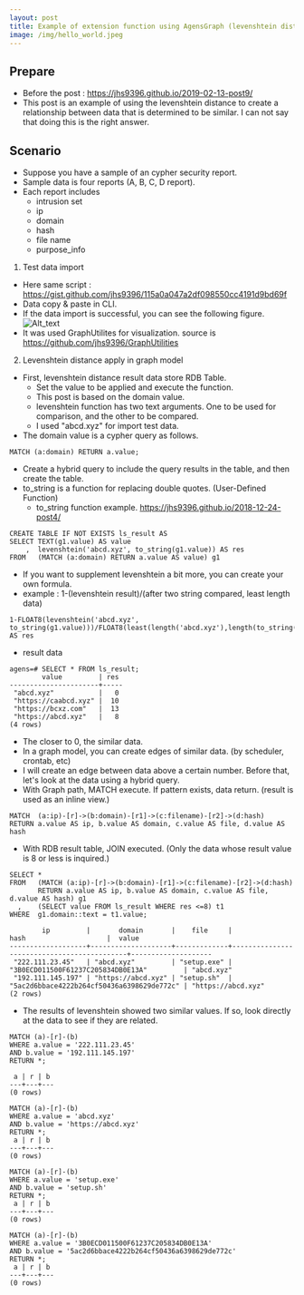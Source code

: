 ```yaml
---
layout: post
title: Example of extension function using AgensGraph (levenshtein distance) 2 to 2
image: /img/hello_world.jpeg
---
```


## Prepare
- Before the post : <https://jhs9396.github.io/2019-02-13-post9/>
- This post is an example of using the levenshtein distance to create a relationship between data that is determined to be similar. I can not say that doing this is the right answer.

## Scenario
- Suppose you have a sample of an cypher security report.
- Sample data is four reports (A, B, C, D report). 
- Each report includes 
    - intrusion set
    - ip
    - domain
    - hash
    - file name
    - purpose_info

1) Test data import
- Here same script : <https://gist.github.com/jhs9396/115a0a047a2df098550cc4191d9bd69f>
- Data copy & paste in CLI.
- If the data import is successful, you can see the following figure.
![Alt_text](https://github.com/jhs9396/jhs9396.github.io/blob/master/img/graph_widget_1.png?raw=true)
- It was used GraphUtilites for visualization. source is <https://github.com/jhs9396/GraphUtilities>

2) Levenshtein distance apply in graph model
- First, levenshtein distance result data store RDB Table.
    - Set the value to be applied and execute the function.
    - This post is based on the domain value.
    - levenshtein function has two text arguments. One to be used for comparison, and the other to be compared.
    - I used "abcd.xyz" for import test data.
- The domain value is a cypher query as follows.
````
MATCH (a:domain) RETURN a.value;
````
- Create a hybrid query to include the query results in the table, and then create the table.
- to_string is a function for replacing double quotes. (User-Defined Function)
    - to_string function example. <https://jhs9396.github.io/2018-12-24-post4/>
````
CREATE TABLE IF NOT EXISTS ls_result AS
SELECT TEXT(g1.value) AS value
    ,  levenshtein('abcd.xyz', to_string(g1.value)) AS res
FROM   (MATCH (a:domain) RETURN a.value AS value) g1
````
- If you want to supplement levenshtein a bit more, you can create your own formula.
- example : 1-(levenshtein result)/(after two string compared, least length data)
````
1-FLOAT8(levenshtein('abcd.xyz', to_string(g1.value)))/FLOAT8(least(length('abcd.xyz'),length(to_string(g1.value)))) AS res
````

- result data 
````
agens=# SELECT * FROM ls_result;
        value         | res
----------------------+-----
 "abcd.xyz"           |   0
 "https://caabcd.xyz" |  10
 "https://bcxz.com"   |  13
 "https://abcd.xyz"   |   8
(4 rows)
````
- The closer to 0, the similar data.
- In a graph model, you can create edges of similar data. (by scheduler, crontab, etc)
- I will create an edge between data above a certain number. Before that, let's look at the data using a hybrid query.
- With Graph path, MATCH execute. If pattern exists, data return. (result is used as an inline view.)
````
MATCH  (a:ip)-[r]->(b:domain)-[r1]->(c:filename)-[r2]->(d:hash)
RETURN a.value AS ip, b.value AS domain, c.value AS file, d.value AS hash
````
- With RDB result table, JOIN executed. (Only the data whose result value is 8 or less is inquired.)
````
SELECT * 
FROM   (MATCH (a:ip)-[r]->(b:domain)-[r1]->(c:filename)-[r2]->(d:hash)
       RETURN a.value AS ip, b.value AS domain, c.value AS file, d.value AS hash) g1
  ,    (SELECT value FROM ls_result WHERE res <=8) t1 
WHERE  g1.domain::text = t1.value;

        ip         |       domain       |    file     |                    hash                    |  value
-------------------+--------------------+-------------+--------------------------------------------+--------------------
 "222.111.23.45"   | "abcd.xyz"         | "setup.exe" | "3B0ECD011500F61237C205834DB0E13A"         | "abcd.xyz"
 "192.111.145.197" | "https://abcd.xyz" | "setup.sh"  | "5ac2d6bbace4222b264cf50436a6398629de772c" | "https://abcd.xyz"
(2 rows)
````

- The results of levenshtein showed two similar values. If so, look directly at the data to see if they are related. 
````
MATCH (a)-[r]-(b)
WHERE a.value = '222.111.23.45'
AND b.value = '192.111.145.197'
RETURN *;

 a | r | b
---+---+---
(0 rows)

MATCH (a)-[r]-(b)
WHERE a.value = 'abcd.xyz'
AND b.value = 'https://abcd.xyz'
RETURN *;
 a | r | b
---+---+---
(0 rows)

MATCH (a)-[r]-(b)
WHERE a.value = 'setup.exe'
AND b.value = 'setup.sh'
RETURN *;
 a | r | b
---+---+---
(0 rows)

MATCH (a)-[r]-(b)
WHERE a.value = '3B0ECD011500F61237C205834DB0E13A'
AND b.value = '5ac2d6bbace4222b264cf50436a6398629de772c'
RETURN *;
 a | r | b
---+---+---
(0 rows)
````
